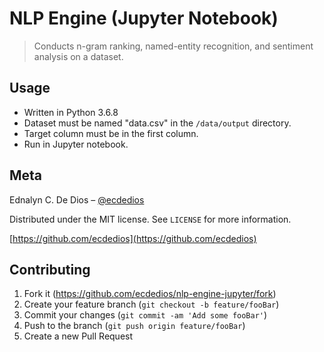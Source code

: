 # NLP Engine (Jupyter Notebook)
> Conducts n-gram ranking, named-entity recognition, and sentiment analysis on a dataset.


## Usage

- Written in Python 3.6.8
- Dataset must be named "data.csv" in the ``/data/output`` directory.
- Target column must be in the first column.
- Run in Jupyter notebook.

## Meta

Ednalyn C. De Dios – [@ecdedios](https://twitter.com/ecdedios)

Distributed under the MIT license. See ``LICENSE`` for more information.

[https://github.com/ecdedios](https://github.com/ecdedios)

## Contributing

1. Fork it (<https://github.com/ecdedios/nlp-engine-jupyter/fork>)
2. Create your feature branch (`git checkout -b feature/fooBar`)
3. Commit your changes (`git commit -am 'Add some fooBar'`)
4. Push to the branch (`git push origin feature/fooBar`)
5. Create a new Pull Request